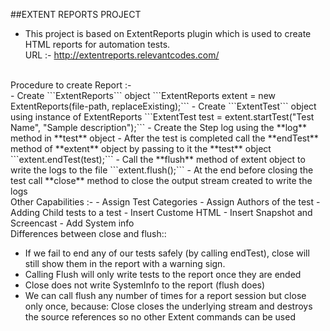 ##EXTENT REPORTS PROJECT

- This project is based on ExtentReports plugin which is used to create HTML reports for automation tests.<br/>
URL :- http://extentreports.relevantcodes.com/

<br/>
Procedure to create Report :-<br/>
- Create ```ExtentReports``` object
	```ExtentReports extent = new ExtentReports(file-path, replaceExisting);```
- Create ```ExtentTest``` object using instance of ExtentReports
	```ExtentTest test = extent.startTest("Test Name", "Sample description");```
- Create the Step log using the **log** method in **test** object
- After the test is completed call the **endTest** method of **extent** object by passing to it the **test** object
	```extent.endTest(test);```
- Call the **flush** method of extent object to write the logs to the file
	```extent.flush();```
- At the end before closing the test call **close** method to close the output stream created to write the logs

<br/>
Other Capabilities :-
- Assign Test Categories
- Assign Authors of the test
- Adding Child tests to a test
- Insert Custome HTML
- Insert Snapshot and Screencast
- Add System info


<br/>
Differences between close and flush::

- If we fail to end any of our tests safely (by calling endTest), close will still show them in the report with a warning sign. 
- Calling Flush will only write tests to the report once they are ended
- Close does not write SystemInfo to the report (flush does)
- We can call flush any number of times for a report session but close only once, because:
Close closes the underlying stream and destroys the source references so no other Extent commands can be used

